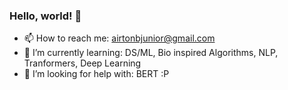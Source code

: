 ### Hello, world! 👋

- 📫 How to reach me: airtonbjunior@gmail.com
- 🌱 I’m currently learning: DS/ML, Bio inspired Algorithms, NLP, Tranformers, Deep Learning
- 🤔 I’m looking for help with: BERT :P

<!--
**airtonbjunior/airtonbjunior** is a ✨ _special_ ✨ repository because its `README.md` (this file) appears on your GitHub profile.

Here are some ideas to get you started:

- 🔭 I’m currently working on ...
- 🌱 I’m currently learning ...
- 👯 I’m looking to collaborate on ...
- 🤔 I’m looking for help with ...
- 💬 Ask me about ...
- 📫 How to reach me: ...
- 😄 Pronouns: ...
- ⚡ Fun fact: ...
-->
